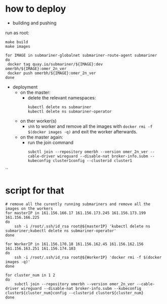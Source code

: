 # how to deploy
* building and pushing

run as root:
```
make build
make images

for IMAGE in submariner-globalnet submariner-route-agent submariner
do
 docker tag quay.io/submariner/${IMAGE}:dev omerbh/${IMAGE}:omer_2n_ver
 docker push omerbh/${IMAGE}:omer_2n_ver
done

```

* deployment
    * on the master:
        * delete the relevant namespaces:
            ```
          kubectl delete ns submariner
          kubectl delete ns submariner-operator
            ```
    * on ther worker(s)
        * `shh` to worker and remove all the images with `docker rmi -f $(docker images -q)` and exit the worker afterwards.
    * on the master again:
        * run the join command 
            ```
            subctl join --repository omerbh --version omer_2n_ver --cable-driver wireguard --disable-nat broker-info.subm --kubeconfig cluster1config --clusterid cluster1
            ```


``
# script for that 

```
# remove all the curently running submariners and remove all the images on the workers
for masterIP in 161.156.166.17 161.156.173.245 161.156.173.199 161.156.166.225
do
	ssh -i /root/.ssh/id_rsa root@${masterIP} 'kubectl delete ns submariner;kubectl delete ns submariner-operator'
done

for WorkerIP in 161.156.170.18 161.156.162.45 161.156.162.156 161.156.163.251 161.156.174.103
do
	ssh -i /root/.ssh/id_rsa root@${WorkerIP} 'docker rmi -f $(docker images -q)'
done

for cluster_num in 1 2
do
    subctl join --repository omerbh --version omer_2n_ver --cable-driver wireguard --disable-nat broker-info.subm --kubeconfig cluster${cluster_num}config --clusterid cluster${cluster_num}
done
```